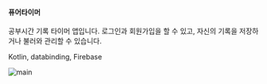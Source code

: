 #### 퓨어타이머
공부시간 기록 타이머 앱입니다.
로그인과 회원가입을 할 수 있고, 
자신의 기록을 저장하거나 불러와 관리할 수 있습니다.

Kotlin, databinding, Firebase

<img src="https://github.com/dahyeon777/pureTimer/assets/168621121/a3a46252-371f-4a53-969c-d071788c760b" alt="main">
